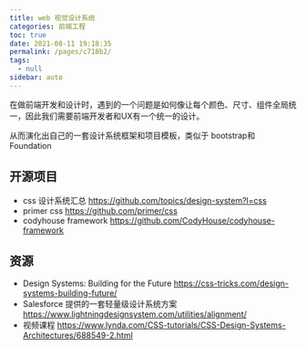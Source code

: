 ```yaml
---
title: web 视觉设计系统
categories: 前端工程
toc: true
date: 2021-08-11 19:18:35
permalink: /pages/c718b2/
tags: 
  - null
sidebar: auto
---
```


在做前端开发和设计时，遇到的一个问题是如何像让每个颜色、尺寸、组件全局统一，因此我们需要前端开发者和UX有一个统一的设计。

从而演化出自己的一套设计系统框架和项目模板，类似于 bootstrap和Foundation 


## 开源项目

- css 设计系统汇总 https://github.com/topics/design-system?l=css
- primer css https://github.com/primer/css
- codyhouse framework https://github.com/CodyHouse/codyhouse-framework

## 资源

- Design Systems: Building for the Future https://css-tricks.com/design-systems-building-future/
- Salesforce 提供的一套轻量级设计系统方案 https://www.lightningdesignsystem.com/utilities/alignment/
- 视频课程 https://www.lynda.com/CSS-tutorials/CSS-Design-Systems-Architectures/688549-2.html
